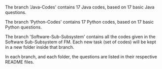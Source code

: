 The branch 'Java-Codes' contains 17 Java codes, based on 17 basic Java questions.

The branch 'Python-Codes' contains 17 Python codes, based on 17 basic Python questions.

The branch 'Software-Sub-Subsystem' contains all the codes given in the Software Sub-Subsystem of FM.
Each new task (set of codes) will be kept in a new folder inside that branch.

In each branch, and each folder, the questions are listed in their respective README files.
